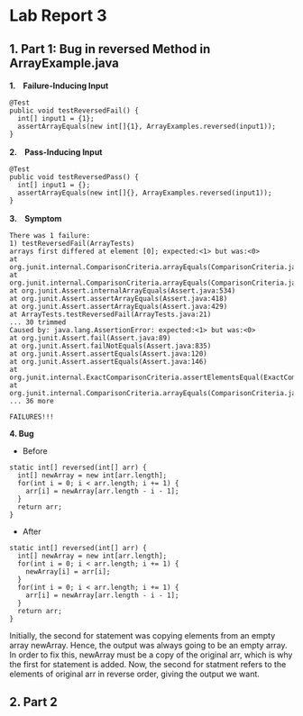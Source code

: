 # Lab Report 3
## 1. Part 1: Bug in reversed Method in ArrayExample.java
**1.　Failure-Inducing Input**
```
@Test
public void testReversedFail() {
  int[] input1 = {1};
  assertArrayEquals(new int[]{1}, ArrayExamples.reversed(input1));
}
```
**2.　Pass-Inducing Input**
```
@Test
public void testReversedPass() {
  int[] input1 = {};
  assertArrayEquals(new int[]{}, ArrayExamples.reversed(input1));
}
```
**3.　Symptom**
```
There was 1 failure:
1) testReversedFail(ArrayTests)
arrays first differed at element [0]; expected:<1> but was:<0>
at org.junit.internal.ComparisonCriteria.arrayEquals(ComparisonCriteria.java:78)
at org.junit.internal.ComparisonCriteria.arrayEquals(ComparisonCriteria.java:28)
at org.junit.Assert.internalArrayEquals(Assert.java:534)
at org.junit.Assert.assertArrayEquals(Assert.java:418)
at org.junit.Assert.assertArrayEquals(Assert.java:429)
at ArrayTests.testReversedFail(ArrayTests.java:21)
... 30 trimmed
Caused by: java.lang.AssertionError: expected:<1> but was:<0>
at org.junit.Assert.fail(Assert.java:89)
at org.junit.Assert.failNotEquals(Assert.java:835)
at org.junit.Assert.assertEquals(Assert.java:120)
at org.junit.Assert.assertEquals(Assert.java:146)
at org.junit.internal.ExactComparisonCriteria.assertElementsEqual(ExactComparisonCriteria.java:8)
at org.junit.internal.ComparisonCriteria.arrayEquals(ComparisonCriteria.java:76)
... 36 more

FAILURES!!!
```
**4. Bug**
- Before
```
static int[] reversed(int[] arr) {
  int[] newArray = new int[arr.length];
  for(int i = 0; i < arr.length; i += 1) {
    arr[i] = newArray[arr.length - i - 1];
  }
  return arr;
}
```
- After
```
static int[] reversed(int[] arr) {
  int[] newArray = new int[arr.length];
  for(int i = 0; i < arr.length; i += 1) {
    newArray[i] = arr[i];
  }
  for(int i = 0; i < arr.length; i += 1) {
    arr[i] = newArray[arr.length - i - 1];
  }
  return arr;
}
```
Initially, the second for statement was copying elements from an empty array newArray. Hence, the output was always going to be an empty array. In order to fix this, newArray must be a copy of the original arr, which is why the first for statement is added. Now, the second for statment refers to the elements of original arr in reverse order, giving the output we want.
## 2. Part 2
